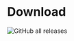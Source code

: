 # Download

![GitHub all releases](https://img.shields.io/github/downloads/tachiyomiorg/tachiyomi/total?style=social)
